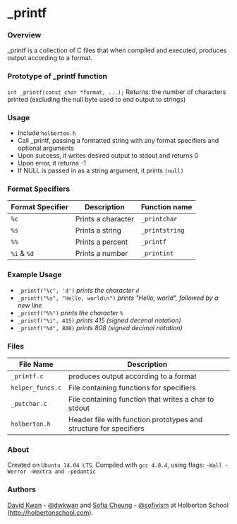 # _printf
### Overview
_printf is a collection of C files that when compiled and executed,
produces output according to a format.
### Prototype of _printf function
`int _printf(const char *format, ...);`
Returns: the number of characters printed (excluding the null byte used to end output to strings)
### Usage
- Include `holberton.h`
- Call _printf, passing a formatted string with any format specifiers and
  optional arguments
- Upon success, it writes desired output to stdout and returns 0
- Upon error, it returns -1
- If NULL is passed in as a string argument, it prints `(null)`

### Format Specifiers
Format Specifier | Description | Function name
-- | -- | --
`%c` | Prints a character | `_printchar`
`%s` | Prints a string | `_printstring`
`%%` | Prints a percent | `_printf`
`%i` & `%d` | Prints a number | `_printint`
### Example Usage
- `_printf("%c", 'd')` *prints the character `d`*
- `_printf("%s", "Hello, world\n")` *prints "Hello, world", followed by a new	line*
- `_printf("%%")` *prints the character `%`*
- `_printf("%i", 415)` *prints 415 (signed decimal notation)*
- `_printf("%d", 808)` *prints 808 (signed decimal notation)*
### Files
File Name | Description
-- | --
`_printf.c` | produces output according to a format
`helper_funcs.c` | File containing functions for specifiers
`_putchar.c` | File containing function that writes a char to stdout
`holberton.h` | Header file with function prototypes and structure for specifiers
### About
Created on `Ubuntu 14.04 LTS`. Compiled with `gcc 4.8.4`, using flags: `-Wall -Werror -Wextra and -pedantic`
### Authors
[David Kwan](https://github.com/dwkwan) - [@dwkwan](https://twitter.com/davidwkwan) and [Sofia Cheung](https://github.com/svcg17) - [@sofivism](https://twitter.com/sofivism) at Holberton School (http://holbertonschool.com).